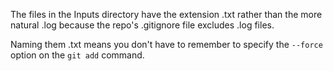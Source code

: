 ﻿The files in the Inputs directory have the extension .txt rather than the more natural .log because the repo's .gitignore file excludes .log files.

Naming them .txt means you don't have to remember to specify the `--force` option on the `git add` command.